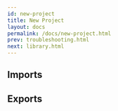 ```yaml
---
id: new-project
title: New Project
layout: docs
permalink: /docs/new-project.html
prev: troubleshooting.html
next: library.html
---
```


## Imports

## Exports
